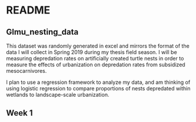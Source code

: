 README
================

Glmu\_nesting\_data
-------------------

This dataset was randomly generated in excel and mirrors the format of the data I will collect in Spring 2019 during my thesis field season. I will be measuring depredation rates on artificially created turtle nests in order to measure the effects of urbanization on depredation rates from subsidized mesocarnivores.

I plan to use a regression framework to analyze my data, and am thinking of using logistic regression to compare proportions of nests depredated within wetlands to landscape-scale urbanization.

Week 1
------
